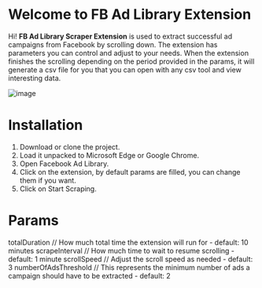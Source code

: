 # Welcome to FB Ad Library Extension

Hi! **FB Ad Library Scraper Extension** is used to extract successful ad campaigns from Facebook by scrolling down. The extension has parameters you can control and adjust to your needs. When the extension finishes the scrolling depending on the period provided in the params, it will generate a csv file for you that you can open with any csv tool and view interesting data.

![image](https://github.com/mblackroot/fb-adlibrary-scraper-extension/assets/150747890/b7102a2a-b6b3-4d92-99c1-364262c4050d)


# Installation

1. Download or clone the project.
2. Load it unpacked to Microsoft Edge or Google Chrome.
3. Open Facebook Ad Library.
4. Click on the extension, by default params are filled, you can change them if you want.
5. Click on Start Scraping.


# Params
totalDuration // How much total time the extension will run for - default: 10 minutes
scrapeInterval // How much time to wait to resume scrolling - default: 1 minute
scrollSpeed // Adjust the scroll speed as needed - default: 3
numberOfAdsThreshold // This represents the minimum number of ads a campaign should have to be extracted - default: 2
